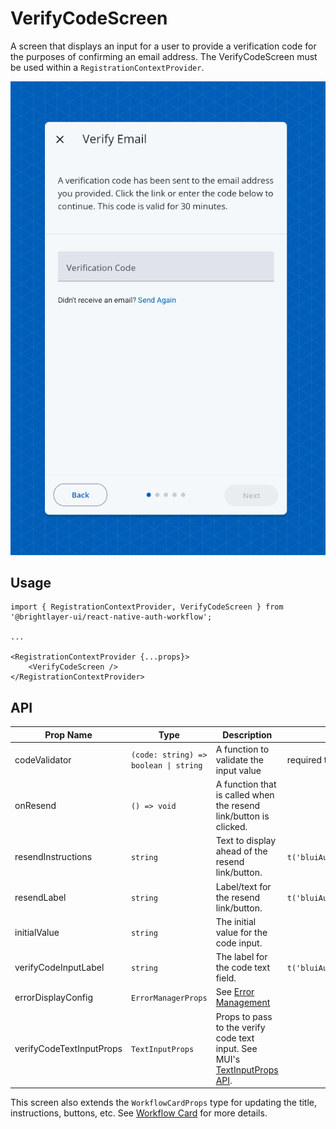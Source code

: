 # VerifyCodeScreen

A screen that displays an input for a user to provide a verification code for the purposes of confirming an email address. The VerifyCodeScreen must be used within a `RegistrationContextProvider`.

![Verify Code](../../media/screens/verify-email.png)

## Usage

```tsx
import { RegistrationContextProvider, VerifyCodeScreen } from '@brightlayer-ui/react-native-auth-workflow';

...

<RegistrationContextProvider {...props}>
    <VerifyCodeScreen />
</RegistrationContextProvider>
```

## API

| Prop Name                | Type                                  | Description                                                                                                                                                             | Default                                         |
| ------------------------ | ------------------------------------- | ----------------------------------------------------------------------------------------------------------------------------------------------------------------------- | ----------------------------------------------- |
| codeValidator            | `(code: string) => boolean \| string` | A function to validate the input value                                                                                                                                  | required to be > 0 characters                   |
| onResend                 | `() => void`                          | A function that is called when the resend link/button is clicked.                                                                                                       |                                                 |
| resendInstructions       | `string`                              | Text to display ahead of the resend link/button.                                                                                                                        | `t('bluiAuth:VERIFY_CODE.RESEND_INSTRUCTIONS')` |
| resendLabel              | `string`                              | Label/text for the resend link/button.                                                                                                                                  | `t('bluiAuth:VERIFY_CODE.RESEND')`              |
| initialValue             | `string`                              | The initial value for the code input.                                                                                                                                   |                                                 |
| verifyCodeInputLabel     | `string`                              | The label for the code text field.                                                                                                                                      | `t('bluiAuth:VERIFY_CODE.VERIFICATION_CODE')`   |
| errorDisplayConfig       | `ErrorManagerProps`                   | See [Error Management](../error-management.md)                                                                                                                          |                                                 |
| verifyCodeTextInputProps | `TextInputProps`                      | Props to pass to the verify code text input. See MUI's [TextInputProps API](https://callstack.github.io/react-native-paper/docs/components/TextInput/#textinput-props). |                                                 |

This screen also extends the `WorkflowCardProps` type for updating the title, instructions, buttons, etc. See [Workflow Card](../components/workflow-card.md) for more details.
